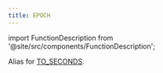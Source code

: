 ```yaml
---
title: EPOCH
---
```

import FunctionDescription from '@site/src/components/FunctionDescription';

<FunctionDescription description="Introduced or updated: v1.2.677"/>

Alias for [TO_SECONDS](to-seconds.md).